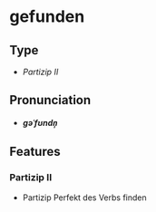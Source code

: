# gefunden
## Type
- _Partizip II_
## Pronunciation
- **_ɡəˈfʊndn̩_**
## Features
### Partizip II
-  Partizip Perfekt des Verbs finden

